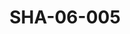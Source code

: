 ---
pid: SHA-06-005
title: SHA-06-005
language: en
original_label: 
rights: Sharhabil Ahmed
location_of_original: Sharhabil Ahmed
photographer_or_studio: 
scanned_from: photograph 8.8 by 12.6
_date: 1980s
location: Khartoum
description: Hamid Osman
additional_notes: 
permission_display: 'yes'
on_server: 'no'
on_website: 'no'
permalink: /photopages/en/SHA-06-005.html
layout: photo-page
---